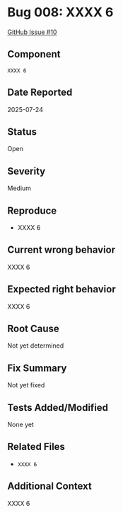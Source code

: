 # Bug 008: XXXX 6

[GitHub Issue #10](https://github.com/JorgeRojo/slack-bitbucket-merge-control-chrome-extension/issues/10)

## Component
`XXXX 6`

## Date Reported
2025-07-24

## Status
Open

## Severity
Medium

## Reproduce
- XXXX 6

## Current wrong behavior
XXXX 6

## Expected right behavior
XXXX 6

## Root Cause
Not yet determined

## Fix Summary
Not yet fixed

## Tests Added/Modified
None yet

## Related Files
- `XXXX 6`

## Additional Context
XXXX 6
